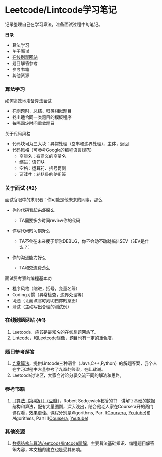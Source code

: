 # Leetcode\/Lintcode学习笔记

记录整理自己在学习算法，准备面试过程中的笔记。

**目录**

* 算法学习
* [关于面试](#2)
* [在线刷题网站](#1)
* 题目解答参考
* 参考书籍
* 其他资源

### 算法学习

如何高效地准备算法面试

* 在刷题时，总结、归类相似题目
* 找出适合同一类题目的模板程序
* 每隔固定时间重做题目

关于代码风格

* 代码块可为三大块：异常处理（空串和边界处理），主体，返回
* 代码风格（可参考Google的编程语言规范）
  * 变量名：有意义的变量名
  * 缩进：语句块
  * 空格：运算符、括号两侧
  * 可读性：花括号的使用等


### 关于面试 {#2}

面试官眼中的求职者：你可能是他未来的同事，那么

* 你的代码看起来舒服么
  * TA需要多少时间review你的代码

* 你写代码的习惯好么
  * TA不会在未来疲于帮你DEBUG，你不会动不动就搞出SEV（SEV是什么？）

* 你的沟通能力好么
  * TA和交流费劲么


面试要考察的编程基本功

* 程序风格（缩进，括号，变量名等）
* Coding习惯（异常检查，边界处理等）
* 沟通（让面试官时刻明白你的意图）
* 测试（主动写出合理的测试例）

### 在线刷题网站 {#1}

1. [Leetcode](https://leetcode.com/)，应该是最知名的在线刷题网站了。
2. [Lintcode](http://www.lintcode.com/)，和Leetcode很像，题目也有一定的重合度，

### 题目参考解答

1. [九章算法](http://www.jiuzhang.com/solutions/)，提供Lintcode三种语言（Java,C++,Python）的解题答案，我个人在学习过程中大量参考了九章的答案，在此致谢。
2. Leetcode讨论区，大家会讨论分享交流不同的解法和思路。

### 参考书籍

1. [《算法（第4版）》（豆瓣）](https://book.douban.com/subject/19952400/)，Robert Sedgewick教授的书，讲解了基础的数据结构和算法，配有大量图例，深入浅出，结合他老人家在Coursera开的两门课程看，效果更佳。课程分别是Algorithms, Part I\([Coursera](https://www.coursera.org/learn/introduction-to-algorithms), [Youtube](https://www.youtube.com/playlist?list=PLUX6FBiUa2g4YWs6HkkCpXL6ru02i7y3Q)\)和Algorithms, Part II\([Coursera](https://www.coursera.org/learn/java-data-structures-algorithms-2), [Youtube](https://www.youtube.com/playlist?list=PLqD_OdMOd_6YixsHkd9f4sNdof4IhIima)\)

### 其他资源

1. [数据结构与算法\/leetcode\/lintcode题解](http://algorithm.yuanbin.me/)，主要算法基础知识、编程题目解答等内容，本文档的建立也是受其影响。

